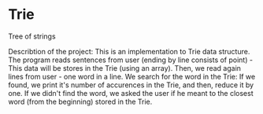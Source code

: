 # Trie
Tree of strings

Describtion of the project:
This is an implementation to Trie data structure.
The program reads sentences from user (ending by line consists of point) - This data will be stores in the Trie (using an array).
Then, we read again lines from user - one word in a line.
We search for the word in the Trie:
If we found, we print it's number of accurences in the Trie, and then, reduce it by one.
If we didn't find the word, we asked the user if he meant to the closest word (from the beginning) stored in the Trie.   
